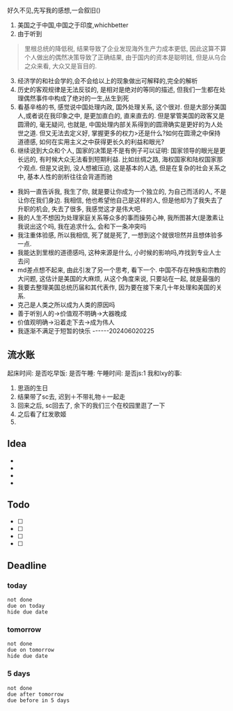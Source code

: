 好久不见,先写我的感想,一会叙旧()
1. 美国之于中国,中国之于印度,whichbetter
2. 由于听到
> 里根总统的降低税, 结果导致了企业发现海外生产力成本更低, 因此这算不算个人做出的偶然决策导致了正确结果, 由于国内的资本是聪明钱, 但是从乌合之众来看, 大众又是盲目的.

3. 经济学的和社会学的,会不会给以上的现象做出可解释的,完全的解析
4. 历史的客观规律是无法反驳的, 是相对是绝对的等同的描述, 但我们一生都在处理偶然事件中构成了绝对的一生,丛生到死
5. 看基辛格的书, 感觉说中国处理内政, 国外处理关系, 这个很对. 但是大部分美国人,或者说在我印象之中, 是更加直白的, 直来直去的. 但是掌管美国的政客又是圆滑的, 毫无疑问, 也就是, 中国处理内部关系得到的圆滑确实是更好的为人处世之道. 但又无法去定义好, 掌握更多的权力>还是什么?如何在圆滑之中保持道德感, 如何在实用主义之中获得更长久的利益和眼光?
6. 继续说到大众和个人, 国家的决策是不是有例子可以证明: 国家领导的眼光是更长远的, 有时候大众无法看到短期利益. 比如丝绸之路, 海权国家和陆权国家那个观点. 但是又说到, 没人想被压迫, 这是基本的人选, 但是在复杂的社会关系之中, 基本人性的剖析往往会背道而驰

- 我妈一直告诉我, 我生了你, 就是要让你成为一个独立的, 为自己而活的人, 不是让你在我们身边. 我相信, 他也希望他自己是这样的人, 但是他却为了我失去了升职的机会, 失去了很多, 我感觉这才是伟大吧.
- 我的人生不想因为处理家庭关系等众多的事而操劳心神, 我所图甚大(是激素让我说出这个吗, 我在追求什么, 会和下一条冲突吗
- 我注重体验感, 所以我相信, 死了就是死了, 一想到这个就很坦然并且想体验多一点.
- 我能达到里根的道德感吗, 这种来源是什么, 小时候的影响吗,咋找到专业人士去问
- md差点想不起来, 由此引发了另一个思考, 看下一个. 中国不存在种族和宗教的大问题, 这估计是美国的大麻烦, 从这个角度来说, 只要站在一起, 就是最强的
- 我要去整理美国总统历届和其代表作, 因为要在接下来几十年处理和美国的关系.
- 克己是人类之所以成为人类的原因吗
- 善于听别人的→价值观不明确→大器晚成
- 价值观明确→沿着走下去→成为伟人
- 我逐渐不满足于短暂的快乐
------202406020225
## 流水账
起床时间:
是否吃早饭:
是否午睡:
午睡时间:
是否js:1
我和lxy的事: 
1. 思涵的生日
2. 结果带了sc去, 迟到＋不带礼物＋一起走
3. 回来之后, sc回去了, 余下的我们三个在校园里逛了一下
4. 之后看了红发歌姬
5. 

## Idea
- 
- 
- 
- 

## Todo
- [ ] 
- [ ] 
- [ ] 
- [ ] 

## Deadline
### today
```tasks
not done
due on today
hide due date
```
### tomorrow
```tasks
not done
due on tomorrow
hide due date
```
### 5 days
```tasks
not done
due after tomorrow
due before in 5 days
```
